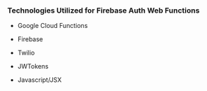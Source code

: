 ### Technologies Utilized for Firebase Auth Web Functions

* Google Cloud Functions

* Firebase

* Twilio

* JWTokens

* Javascript/JSX
